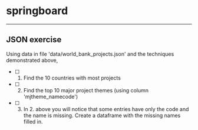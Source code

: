 # springboard


---

## JSON exercise

Using data in file 'data/world_bank_projects.json' and the techniques demonstrated above,
 - [ ] 1. Find the 10 countries with most projects
- [ ] 2. Find the top 10 major project themes (using column 'mjtheme_namecode')
- [ ] 3. In 2. above you will notice that some entries have only the code and the name is missing. Create a dataframe with the missing names filled in.